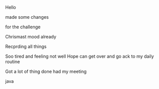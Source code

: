 Hello


made some changes


 for the challenge 



Chrismast  mood already

Recprding all things

Soo tired and feeling not well
Hope can get over and go ack to my daily routine 

Got a lot of thing done had my meeting 

java 

